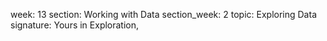 week: 13
section: Working with Data
section_week: 2
topic: Exploring Data
signature: Yours in Exploration,
